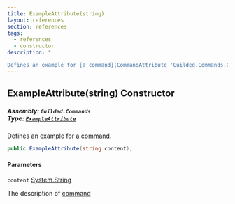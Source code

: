 ```yaml
---
title: ExampleAttribute(string)
layout: references
section: references
tags:
  - references
  - constructor
description: "

Defines an example for [a command](CommandAttribute 'Guilded.Commands.CommandAttribute')."
---
```


## ExampleAttribute(string) Constructor
##### **Assembly:** `Guilded.Commands`<br/>**Type:** [`ExampleAttribute`](ExampleAttribute 'Guilded.Commands.ExampleAttribute')

Defines an example for [a command](CommandAttribute 'Guilded.Commands.CommandAttribute').

```csharp
public ExampleAttribute(string content);
```
#### Parameters

<a name='Guilded.Commands.ExampleAttribute.ExampleAttribute(string).content'></a>

`content` [System.String](https://docs.microsoft.com/en-us/dotnet/api/System.String 'System.String')

The description of [command](CommandAttribute 'Guilded.Commands.CommandAttribute')